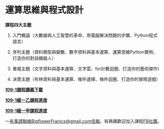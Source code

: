 # 運算思維與程式設計

**課程四大主題**

1. 入門概論（大數據與人工智慧的革命、用電腦解決問題的步驟、Python程式語言）

2. 序列主題（資料類型與變數、數字資料與基本運算、運算思維Python實例、打造你的對話機器人）

3. 重複主題（文字資料與基本運算、文字雲、for計數迴圈、打造你的藝術傑作）

4. 決策主題（布林資料與基本運算、條件選擇、條件迴圈、打造你的冒險遊戲）


[**109-1課程講義下載**](https://is.gd/jB0BQE)


[**109-1經一乙課程進度**](https://colab.research.google.com/drive/1ewomNVo0EZTNk6a8dwJQg_AHruXEICh0)

[**109-1經一甲課程進度**](https://colab.research.google.com/drive/12o0lvg5VuX6us_d0ofeU7xGlq7t0srE5)

～有事請聯絡BigflowerFranics@gmail.com信箱，有興趣歡迎加入課程[FB社團](https://www.facebook.com/groups/314342339656097/)。
